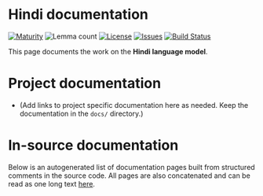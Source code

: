 # Hindi documentation

[![Maturity](https://img.shields.io/endpoint?url=https%3A%2F%2Fraw.githubusercontent.com%2Fgiellalt%2Flang-hin%2Fgh-pages%2Fmaturity.json)](https://giellalt.github.io/MaturityClassification.html)
![Lemma count](https://img.shields.io/endpoint?url=https%3A%2F%2Fraw.githubusercontent.com%2Fgiellalt%2Flang-hin%2Fgh-pages%2Flemmacount.json)
[![License](https://img.shields.io/github/license/giellalt/lang-hin)](https://github.com/giellalt/lang-hin/blob/main/LICENSE)
[![Issues](https://img.shields.io/github/issues/giellalt/lang-hin)](https://github.com/giellalt/lang-hin/issues)
[![Build Status](https://divvun-tc.giellalt.org/api/github/v1/repository/giellalt/lang-hin/main/badge.svg)](https://github.com/giellalt/lang-hin/actions)

This page documents the work on the **Hindi language model**. 

# Project documentation

* (Add links to project specific documentation here as needed. Keep the documentation in the `docs/` directory.)

# In-source documentation

Below is an autogenerated list of documentation pages built from structured comments in the source code. All pages are also concatenated and can be read as one long text [here](hin.md).

